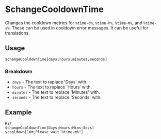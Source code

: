 # $changeCooldownTime
Changes the cooldown metrics for `%time-d%`, `%time-h%`, `%time-m%`, and `%time-s%`. These can be used in cooldown error messages. It can be useful for translations.

## Usage
```
$changeCooldownTime[days;hours;minutes;seconds]
```

### Breakdown
- `days` - The text to replace 'Days' with.
- `hours` - The text to replace 'Hours' with.
- `minutes` - The text to replace 'Minutes' with.
- `seconds` - The text to replace 'Seconds' with.

## Example
```
Hi!
$changeCooldownTime[Days;Hours;Mins;Secs]
$cooldown[10m;Please wait %time-m%!]
```
